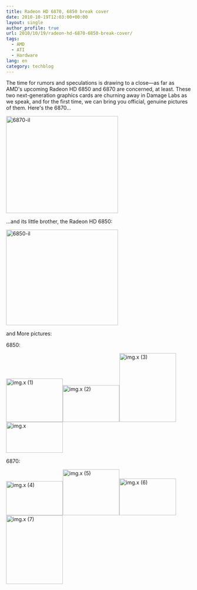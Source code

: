 ```yaml
---
title: Radeon HD 6870, 6850 break cover
date: 2010-10-19T12:03:00+00:00
layout: single
author_profile: true
url: 2010/10/19/radeon-hd-6870-6850-break-cover/
tags:
  - AMD
  - ATI
  - Hardware
lang: en
category: techblog
---
```

The time for rumors and speculations is drawing to a close—as far as AMD's upcoming Radeon HD 6850 and 6870 are concerned, at least. These two next-generation graphics cards are churning away in Damage Labs as we speak, and for the first time, we can bring you official, genuine pictures of them. Here's the 6870&#8230;

[<img title="6870-il" border="0" alt="6870-il" src="http://lh3.ggpht.com/_vaUVXcmC3OI/TL2BJoOLloI/AAAAAAAACu4/ShavaAS5qSI/6870-il_thumb%5B2%5D.jpg?imgmax=800" width="304" height="264" />](http://lh5.ggpht.com/_vaUVXcmC3OI/TL2BH1yYhBI/AAAAAAAACu0/8ypEAOu6tB0/s1600-h/6870-il%5B4%5D.jpg)

&#8230;and its little brother, the Radeon HD 6850:

[<img title="6850-il" border="0" alt="6850-il" src="http://lh4.ggpht.com/_vaUVXcmC3OI/TL2BN4_Hr3I/AAAAAAAACvA/NwxgOsF45hY/6850-il_thumb%5B1%5D.jpg?imgmax=800" width="304" height="260" />](http://lh5.ggpht.com/_vaUVXcmC3OI/TL2BMFP_zbI/AAAAAAAACu8/YpSFl2MdaM8/s1600-h/6850-il%5B3%5D.jpg)

and More pictures:

6850:

[<img title="img.x (1)" border="0" alt="img.x (1)" src="http://lh3.ggpht.com/_vaUVXcmC3OI/TL2BR7TSu0I/AAAAAAAACvI/IiqxeTKFkaU/img.x%20%281%29_thumb.jpg?imgmax=800" width="154" height="118" />](http://lh4.ggpht.com/_vaUVXcmC3OI/TL2BQI5WarI/AAAAAAAACvE/GXUydg9ErFQ/s1600-h/img.x%20%281%29%5B2%5D.jpg)[<img title="img.x (2)" border="0" alt="img.x (2)" src="http://lh5.ggpht.com/_vaUVXcmC3OI/TL2Bc7QQ0rI/AAAAAAAACvQ/eQuhZjRNFcE/img.x%20%282%29_thumb.jpg?imgmax=800" width="154" height="100" />](http://lh5.ggpht.com/_vaUVXcmC3OI/TL2BbG6PolI/AAAAAAAACvM/416eYqRTaJM/s1600-h/img.x%20%282%29%5B2%5D.jpg)[<img title="img.x (3)" border="0" alt="img.x (3)" src="http://lh3.ggpht.com/_vaUVXcmC3OI/TL2BhjHPf6I/AAAAAAAACvY/xYpEno48X_U/img.x%20%283%29_thumb.jpg?imgmax=800" width="154" height="187" />](http://lh5.ggpht.com/_vaUVXcmC3OI/TL2Bf11QkVI/AAAAAAAACvU/5Gw3EYLyIUE/s1600-h/img.x%20%283%29%5B2%5D.jpg)[<img title="img.x" border="0" alt="img.x" src="http://lh5.ggpht.com/_vaUVXcmC3OI/TL2BsYomwUI/AAAAAAAACvg/m8OKTRkUOc0/img.x_thumb.jpg?imgmax=800" width="154" height="84" />](http://lh4.ggpht.com/_vaUVXcmC3OI/TL2BjLrmKNI/AAAAAAAACvc/ic6JDfQ6GJs/s1600-h/img.x%5B2%5D.jpg)

6870:

[<img title="img.x (4)" border="0" alt="img.x (4)" src="http://lh4.ggpht.com/_vaUVXcmC3OI/TL2B07AXsxI/AAAAAAAACvo/T3pghyoNRFE/img.x%20%284%29_thumb.jpg?imgmax=800" width="154" height="93" />](http://lh5.ggpht.com/_vaUVXcmC3OI/TL2BzWZi4CI/AAAAAAAACvk/PaukOrZhMTo/s1600-h/img.x%20%284%29%5B2%5D.jpg)[<img title="img.x (5)" border="0" alt="img.x (5)" src="http://lh6.ggpht.com/_vaUVXcmC3OI/TL2B4nOm8KI/AAAAAAAACvw/pbb-4Ga4nFQ/img.x%20%285%29_thumb.jpg?imgmax=800" width="154" height="125" />](http://lh4.ggpht.com/_vaUVXcmC3OI/TL2B3SuV5uI/AAAAAAAACvs/CHqc_Rk9Ljw/s1600-h/img.x%20%285%29%5B2%5D.jpg)[<img title="img.x (6)" border="0" alt="img.x (6)" src="http://lh6.ggpht.com/_vaUVXcmC3OI/TL2B8etbcNI/AAAAAAAACv4/IdcHDVQhZAw/img.x%20%286%29_thumb.jpg?imgmax=800" width="154" height="100" />](http://lh3.ggpht.com/_vaUVXcmC3OI/TL2B6ntz4PI/AAAAAAAACv0/a0OCHmHpMyE/s1600-h/img.x%20%286%29%5B2%5D.jpg)[<img title="img.x (7)" border="0" alt="img.x (7)" src="http://lh6.ggpht.com/_vaUVXcmC3OI/TL2CAjgGIQI/AAAAAAAACwA/80OMksC7uVA/img.x%20%287%29_thumb.jpg?imgmax=800" width="154" height="187" />](http://lh6.ggpht.com/_vaUVXcmC3OI/TL2B-9V9nRI/AAAAAAAACv8/Tvzc3wzaZhY/s1600-h/img.x%20%287%29%5B2%5D.jpg)